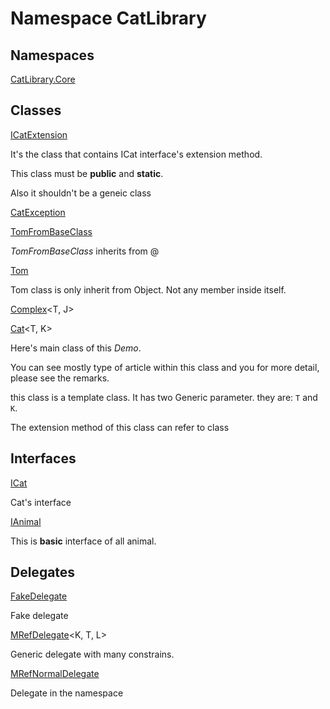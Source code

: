 ﻿# Namespace CatLibrary

## Namespaces

[CatLibrary.Core](CatLibrary.Core.md)

## Classes

[ICatExtension](CatLibrary.ICatExtension.md)

It's the class that contains ICat interface's extension method.
<p>This class must be <b>public</b> and <b>static</b>.</p>
<p>Also it shouldn't be a geneic class</p>

[CatException](CatLibrary.CatException-1.md)<T>

[TomFromBaseClass](CatLibrary.TomFromBaseClass.md)

*TomFromBaseClass* inherits from @

[Tom](CatLibrary.Tom.md)

Tom class is only inherit from Object. Not any member inside itself.

[Complex](CatLibrary.Complex-2.md)<T, J>

[Cat](CatLibrary.Cat-2.md)<T, K>

<p>Here's main class of this <i>Demo</i>.</p>
<p>You can see mostly type of article within this class and you for more detail, please see the remarks.</p>
<p></p>
<p>this class is a template class. It has two Generic parameter. they are: <code class="typeparamref">T</code> and <code class="typeparamref">K</code>.</p>
<p>The extension method of this class can refer to <xref href="CatLibrary.ICatExtension" data-throw-if-not-resolved="false"></xref> class</p>

## Interfaces

[ICat](CatLibrary.ICat.md)

Cat's interface

[IAnimal](CatLibrary.IAnimal.md)

This is <b>basic</b> interface of all animal.

## Delegates

[FakeDelegate](CatLibrary.FakeDelegate-1.md)<T>

Fake delegate

[MRefDelegate](CatLibrary.MRefDelegate-3.md)<K, T, L>

Generic delegate with many constrains.

[MRefNormalDelegate](CatLibrary.MRefNormalDelegate.md)

Delegate in the namespace


